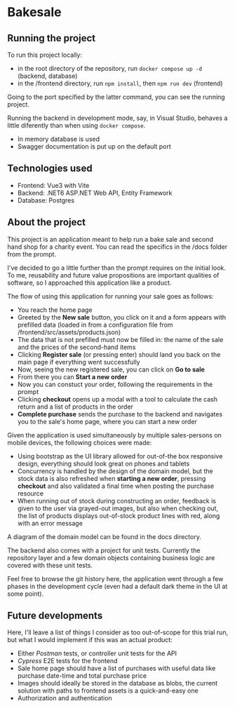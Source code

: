 # Bakesale

## Running the project

To run this project locally:
- in the root directory of the repository, run ``docker compose up -d`` (backend, database)
- in the /frontend directory, run ``npm install``, then ``npm run dev`` (frontend)

Going to the port specified by the latter command, you can see the running project.

Running the backend in development mode, say, in Visual Studio, behaves a little diferently than when using ``docker compose``.
- In memory database is used
- Swagger documentation is put up on the default port

## Technologies used

- Frontend: Vue3 with Vite
- Backend: .NET6 ASP.NET Web API, Entity Framework
- Database: Postgres

## About the project

This project is an application meant to help run a bake sale and second hand shop for a charity event. You can read the specifics in the /docs folder from the prompt.

I've decided to go a little further than the prompt requires on the initial look. To me, reusability and future value propositions are important qualities of software, so I approached this application like a product.

The flow of using this application for running your sale goes as follows:
- You reach the home page
- Greeted by the **New sale** button, you click on it and a form appears with prefilled data (loaded in from a configuration file from /frontend/src/assets/products.json)
- The data that is not prefilled must now be filled in: the name of the sale and the prices of the second-hand items
- Clicking **Register sale** (or pressing enter) should land you back on the main page if everything went successfully
- Now, seeing the new registered sale, you can click on **Go to sale**
- From there you can **Start a new order**
- Now you can constuct your order, following the requirements in the prompt
- Clicking **checkout** opens up a modal with a tool to calculate the cash return and a list of products in the order
- **Complete purchase** sends the purchase to the backend and navigates you to the sale's home page, where you can start a new order

Given the application is used simultaneously by multiple sales-persons on mobile devices, the following choices were made:
- Using bootstrap as the UI library allowed for out-of-the box responsive design, everything should look great on phones and tablets
- Concurrency is handled by the design of the domain model, but the stock data is also refreshed when **starting a new order**, pressing **checkout** and also validated a final time when posting the purchase resource
- When running out of stock during constructing an order, feedback is given to the user via grayed-out images, but also when checking out, the list of products displays out-of-stock product lines with red, along with an error message

A diagram of the domain model can be found in the docs directory.

The backend also comes with a project for unit tests. Currently the repository layer and a few domain objects containing business logic are covered with these unit tests.

Feel free to browse the git history here, the application went through a few phases in the development cycle (even had a default dark theme in the UI at some point).

## Future developments

Here, I'll leave a list of things I consider as too out-of-scope for this trial run, but what I would implement if this was an actual product:
- Either *Postman* tests, or controller unit tests for the API
- *Cypress* E2E tests for the frontend
- Sale home page should have a list of purchases with useful data like purchase date-time and total purchase price
- Images should ideally be stored in the database as blobs, the current solution with paths to frontend assets is a quick-and-easy one
- Authorization and authentication
